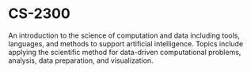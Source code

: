 # CS-2300
An introduction to the science of computation and data including tools, languages, and methods to support artificial intelligence. Topics include applying the scientific method for data-driven computational problems, analysis, data preparation, and visualization.
